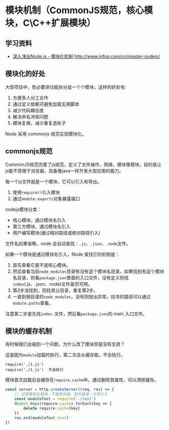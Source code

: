 # 模块机制（CommonJS规范，核心模块，C\C++扩展模块）

## 学习资料

- [深入浅出Node.js - 模块化机制](http://www.infoq.com/cn/articles/nodejs-module-mechanism)
http://www.infoq.com/cn/master-nodejs/
## 模块化的好处

大型项目中，势必要讲功能拆分成一个个模块，这样的好处有:

1. 方便多人分工合作
2. 通过定义依赖可避免加载无用脚本
3. 减少代码耦合度
4. 解决命名冲突问题
5. 模块复用，减少重复造轮子

Node 采用 commonjs 规范实现模块化。

## commonjs规范

CommonJS规范完善了js规范，定义了文件操作，网络，模块等模块。目的是让js能不受限于浏览器，具备像java一样开发大型应用的能力。

每一个js文件就是一个模块，它可以引入和导出。

1. 使用`require()`引入模块
2. 通过`module.exports`对象暴露接口

nodejs模块分类：
- 核心模块，通过模块名引入
- 第三方模块，通过模块名引入
- 用户编写模块(通过相对路径或绝对路径引入)

文件名如果省略，node 会自动查找：`.js`、`.json`、`.node`文件。

如果一个模块是通过模块名引入，Node 查找它的机制是：

1. 首先查看它是不是核心模块。
2. 然后查看当前`node_modules`目录有没有这个模块名目录，如果找到有这个模块名目录，则看`package.json`里面的入口文件，没有定义则找`index`(.js、.json、node)文件是否可用。
3. 第2步没找到，则找其父目录，重复第2步。
4. 一直到根目录的`node_modules`，没有则抛出异常。找寻的路径可以通过`module.paths`查看。

注意第二步是先找`index.`文件，然后看`package.json`的 main 入口文件。

## 模块的缓存机制

有时候我们会碰到一个问题，为什么改了模块但是没有生效？

这是因为`module`加载时执行，第二次会从缓存取，不会执行。

```
require('./1.js')
require('./1.js')  不会执行
```

模块首次加载后会缓存在`require.cache`中。通过删除其属性，可以清除缓存。

```javascript
const server = http.createServer((req, res) => {
    // 这里要放在里面，不能放外面，放外面是一次性引入
    const moduleText = require('./text')
    Object.keys(require.cache).forEach(key => {
        delete require.cache[key]
    })
    res.end(moduleText.text)
})
```


